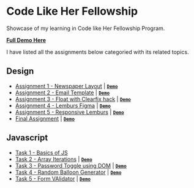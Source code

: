 # Code Like Her Fellowship
Showcase of my learning in Code like Her Fellowship Program.

**[Full Demo Here](https://coderushnepal.github.io/KritiPrajapati/)**

I have listed all the assignments below categoried with its related topics.

## Design
- [Assignment 1 - Newspaper Layout](design/assignment-1/) | [**`Demo`**](https://coderushnepal.github.io/KritiPrajapati/design/assignment-1/)
- [Assignment 2 - Email Template](design/assignment-2/) | [**`Demo`**](https://coderushnepal.github.io/KritiPrajapati/design/assignment-2/)
- [Assignment 3 - Float with Clearfix hack](design/assignment-3/) | [**`Demo`**](https://coderushnepal.github.io/KritiPrajapati/design/assignment-3/)
- [Assignment 4 - Lemburs Figma](design/assignment-4/) | [**`Demo`**](https://coderushnepal.github.io/KritiPrajapati/design/assignment-4/)
- [Assignment 5 - Responsive Lemburs](design/assignment-5/) | [**`Demo`**](https://coderushnepal.github.io/KritiPrajapati/design/assignment-5/)
- [Final Assignment](design/final-assignment/) | [**`Demo`**](https://coderushnepal.github.io/KritiPrajapati/design/final-assignment/)

## Javascript
- [Task 1 - Basics of JS](javascript/task-1/) 
- [Task 2 - Array Iterations](javascript/task-2/) | [**`Demo`**](https://coderushnepal.github.io/KritiPrajapati/javascript/task-2/)
- [Task 3 - Password Toggle using DOM](javascript/task-3/) | [**`Demo`**](https://coderushnepal.github.io/KritiPrajapati/javascript/task-3/)
- [Task 4 - Random Balloon Generator](javascript/task-4/) | [**`Demo`**](https://coderushnepal.github.io/KritiPrajapati/javascript/task-4/)
- [Task 5 - Form VAlidator](javascript/task-5/) | [**`Demo`**](https://coderushnepal.github.io/KritiPrajapati/javascript/task-5/)